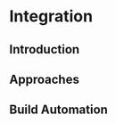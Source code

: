 <link rel="stylesheet" href="{{baseUrl}}/css/textbook.css">

<div class="website-content">

# Integration

## Introduction
<panel header="================================================================"
    type="seamless" alt="introduction">
  <include src="introduction/index.md#main" />
</panel>

## Approaches
<panel header="================================================================"
    type="seamless" alt="approaches">
  <include src="approaches/index.md#main" />
</panel>

## Build Automation
<panel header="================================================================"
    type="seamless" alt="build automation">
  <include src="buildAutomation/index.md#main" />
</panel>


</div>

